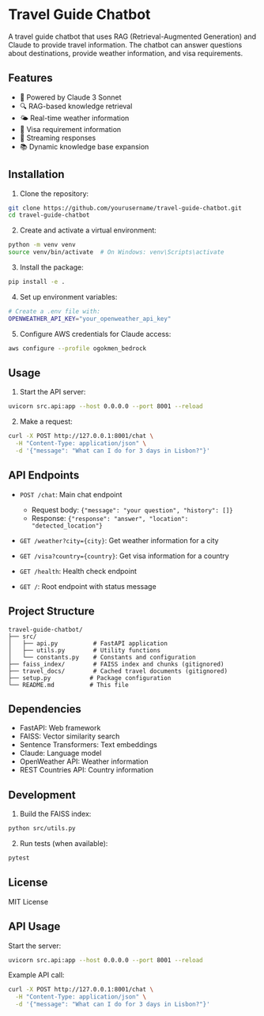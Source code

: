 # Travel Guide Chatbot

A travel guide chatbot that uses RAG (Retrieval-Augmented Generation) and Claude to provide travel information. The chatbot can answer questions about destinations, provide weather information, and visa requirements.

## Features

- 🤖 Powered by Claude 3 Sonnet
- 🔍 RAG-based knowledge retrieval
- 🌤️ Real-time weather information
- 📝 Visa requirement information
- 💬 Streaming responses
- 📚 Dynamic knowledge base expansion

## Installation

1. Clone the repository:
```bash
git clone https://github.com/yourusername/travel-guide-chatbot.git
cd travel-guide-chatbot
```

2. Create and activate a virtual environment:
```bash
python -m venv venv
source venv/bin/activate  # On Windows: venv\Scripts\activate
```

3. Install the package:
```bash
pip install -e .
```

4. Set up environment variables:
```bash
# Create a .env file with:
OPENWEATHER_API_KEY="your_openweather_api_key"
```

5. Configure AWS credentials for Claude access:
```bash
aws configure --profile ogokmen_bedrock
```

## Usage

1. Start the API server:
```bash
uvicorn src.api:app --host 0.0.0.0 --port 8001 --reload
```

2. Make a request:
```bash
curl -X POST http://127.0.0.1:8001/chat \
  -H "Content-Type: application/json" \
  -d '{"message": "What can I do for 3 days in Lisbon?"}'
```

## API Endpoints

- `POST /chat`: Main chat endpoint
  - Request body: `{"message": "your question", "history": []}`
  - Response: `{"response": "answer", "location": "detected_location"}`

- `GET /weather?city={city}`: Get weather information for a city
- `GET /visa?country={country}`: Get visa information for a country
- `GET /health`: Health check endpoint
- `GET /`: Root endpoint with status message

## Project Structure

```
travel-guide-chatbot/
├── src/
│   ├── api.py          # FastAPI application
│   ├── utils.py        # Utility functions
│   └── constants.py    # Constants and configuration
├── faiss_index/        # FAISS index and chunks (gitignored)
├── travel_docs/        # Cached travel documents (gitignored)
├── setup.py           # Package configuration
└── README.md          # This file
```

## Dependencies

- FastAPI: Web framework
- FAISS: Vector similarity search
- Sentence Transformers: Text embeddings
- Claude: Language model
- OpenWeather API: Weather information
- REST Countries API: Country information

## Development

1. Build the FAISS index:
```bash
python src/utils.py
```

2. Run tests (when available):
```bash
pytest
```

## License

MIT License

## API Usage

Start the server:
```bash
uvicorn src.api:app --host 0.0.0.0 --port 8001 --reload
```

Example API call:
```bash
curl -X POST http://127.0.0.1:8001/chat \
  -H "Content-Type: application/json" \
  -d '{"message": "What can I do for 3 days in Lisbon?"}'
```
